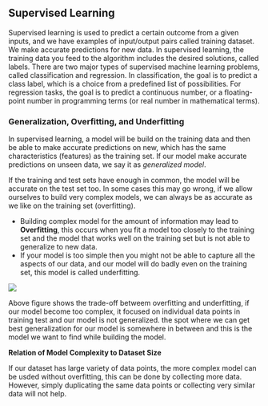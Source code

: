 ## **Supervised Learning**

Supervised learning is used to predict a certain outcome from a given inputs, and we have examples of input/output pairs called training dataset. We make accurate predictions for new data. In supervised learning, the training data you feed to the algorithm includes the desired solutions, called labels. There are two major types of supervised machine learning problems, called classification and regression. In classification, the goal is to predict a class label, which is a choice from a predefined list of possibilities. For regression tasks, the goal is to predict a continuous number, or a floating-point number in programming terms (or real number in mathematical terms).

### **Generalization, Overfitting, and Underfitting**

In supervised learning, a model will be build on the training data and then be
able to make accurate predictions on new, which has the same characteristics (features) as the training set. If our model make accurate predictions on
unseen data, we say it as *generalized model*.

If the training and test sets have enough in common, the model will be accurate on the test set too. In some cases this may go wrong, if we allow ourselves to build very complex models, we can always be as accurate as we like on the training set (overfitting).
*   Building complex model for the amount of information may lead to **Overfitting**, this occurs when you fit a model too closely to the training set and the model that works well on the training set but is not able to generalize to new data.
*   If your model is too simple then you might not be able to capture all the aspects of our data, and our model will do badly even on the training set, this model is called underfitting.

![](https://github.com/Bluelord/Intro_to_ML_Python_Notes/blob/b0e0ae1644cf53ddb875f6c5233318a268a8a835/Images/Tradeoff_model_complexity_vs_training_test_acc.JPG)

Above figure shows the trade-off betweem overfitting and underfitting, if our model become too complex, it focused on individual data points in training test and our model is not generalized. the spot where we can get best generalization for our model is somewhere in between and this is the model we want to find while building the model. 

**Relation of Model Complexity to Dataset Size**

If our dataset has large variety of data points, the more complex model can be usded without overfitting, this can be done by collecting more data. However, simply duplicating the same data points or collecting very similar data will not help.
